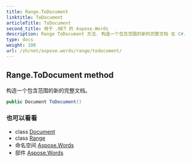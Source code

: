 ```yaml
---
title: Range.ToDocument
linktitle: ToDocument
articleTitle: ToDocument
second_title: 用于 .NET 的 Aspose.Words
description: Range ToDocument 方法. 构造一个包含范围的新的完整文档 在 C#.
type: docs
weight: 100
url: /zh/net/aspose.words/range/todocument/
---
```

## Range.ToDocument method

构造一个包含范围的新的完整文档。

```csharp
public Document ToDocument()
```

### 也可以看看

* class [Document](../../document/)
* class [Range](../)
* 命名空间 [Aspose.Words](../../../aspose.words/)
* 部件 [Aspose.Words](../../../)
